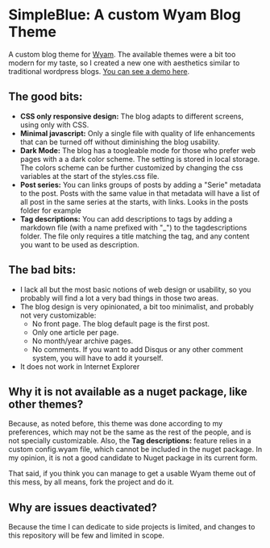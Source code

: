 # SimpleBlue: A custom Wyam Blog Theme

A custom blog theme for [Wyam](http://Wyam.io). The available themes were a bit too modern for my taste, so I created a new one with aesthetics similar to traditional wordpress blogs. [You can see a demo here](https://macn1981.github.io/SimpleBlue_WyamBlogTheme/). 

## The good bits:

 - **CSS only responsive design:** The blog adapts to different screens, using only with CSS.
 - **Minimal javascript:** Only a single file with quality of life enhancements that can be turned off without diminishing the blog usability. 
 - **Dark Mode:** The blog has a toogleable mode for those who prefer web pages with a a dark color scheme. The setting is stored in local storage. The colors scheme can be further customized by changing the css variables at the start of the styles.css file.
 - **Post series:** You can links groups of posts by adding a "Serie" metadata to the post. Posts with the same value in that metadata will have a list of all post in the same series at the starts, with links. Looks in the posts folder for example
 - **Tag descriptions:** You can add descriptions to tags by adding a markdown file (with a name prefixed with "_") to the tagdescriptions folder. The file only requires a title matching the tag, and any content you want to be used as description. 


## The bad bits:

  - I lack all but the most basic notions of web design or usability, so you probably will find a lot a very bad things in those two areas. 
  - The blog design is very opinionated, a bit too minimalist, and probably not very customizable:
	  - No front page. The blog default page is the first post. 
	  - Only one article per page.
	  - No month/year archive pages.
	  - No comments. If you want to add Disqus or any other comment system, you will have to add it yourself.  	
  - It does not work in Internet Explorer
  
## Why it is not available as a nuget package, like other themes?

Because, as noted before, this theme was done according to my preferences, which may not be the same as the rest of the people, and is not specially customizable. Also, the **Tag descriptions:** feature relies in a custom config.wyam file, which cannot be included in the nuget package. In my opinion, it is not a good candidate to Nuget package in its current form. 

That said, if you think you can manage to get a usable Wyam theme out of this mess, by all means, fork the project and do it. 

## Why are issues deactivated?

Because the time I can dedicate to side projects is limited, and changes to this repository will be few and limited in scope.
